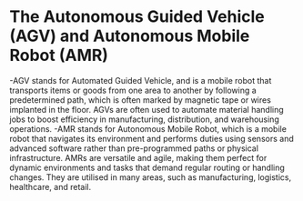 # The Autonomous Guided Vehicle (AGV) and Autonomous Mobile Robot (AMR)

-AGV stands for Automated Guided Vehicle, and is a mobile robot that transports items or goods from one area to another by following a predetermined path, which is often marked by magnetic tape or wires implanted in the floor. AGVs are often used to automate material handling jobs to boost efficiency in manufacturing, distribution, and warehousing operations.
-AMR stands for Autonomous Mobile Robot, which is a mobile robot that navigates its environment and performs duties using sensors and advanced software rather than pre-programmed paths or physical infrastructure. AMRs are versatile and agile, making them perfect for dynamic environments and tasks that demand regular routing or handling changes. They are utilised in many areas, such as manufacturing, logistics, healthcare, and retail.
